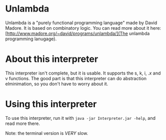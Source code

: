 # Unlambda


Unlambda is a "purely functional programming language" made by David Madore. It is based on combinatory logic. You can read more about it here: [http://www.madore.org/~david/programs/unlambda/](The unlambda programming lanugage).

# About this interpreter

This interpreter isn't complete, but it is usable. It supports the s, k, i, ._x_ and v functions. The good part is that this interpreter can do abstraction elminimation, so you don't have to worry about it.

# Using this interpreter

To use this interpreter, run it with `java -jar Interpreter.jar -help`, and read more there.

Note: the terminal version is *VERY* slow.
